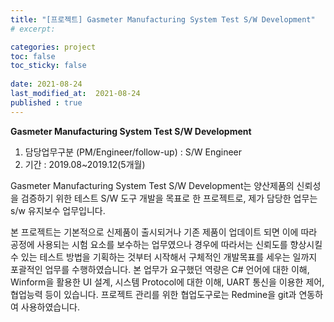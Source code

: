 ```yaml
---
title: "[프로젝트] Gasmeter Manufacturing System Test S/W Development"
# excerpt: 

categories: project
toc: false
toc_sticky: false
 
date: 2021-08-24
last_modified_at:  2021-08-24
published : true
---
```


**Gasmeter Manufacturing System Test S/W Development**

1. 담당업무구분 (PM/Engineer/follow-up) : S/W Engineer
2. 기간 : 2019.08~2019.12(5개월)

Gasmeter Manufacturing System Test S/W Development는 양산제품의 신뢰성을 검증하기 위한 테스트 S/W 도구 개발을 목표로 한 프로젝트로, 제가 담당한 업무는 s/w 유지보수 업무입니다.

본 프로젝트는 기본적으로 신제품이 출시되거나 기존 제품이 업데이트 되면 이에 따라 공정에 사용되는 시험 요소를 보수하는 업무였으나 경우에 따라서는 신뢰도를 향상시킬 수 있는 테스트 방법을 기획하는 것부터 시작해서 구체적인 개발목표를 세우는 일까지 포괄적인 업무를 수행하였습니다. 본 업무가 요구했던 역량은 C# 언어에 대한 이해, Winform을 활용한 UI 설계, 시스템 Protocol에 대한 이해, UART 통신을 이용한 제어, 협업능력 등이 있습니다. 프로젝트 관리를 위한 협업도구로는 Redmine을 git과 연동하여 사용하였습니다.